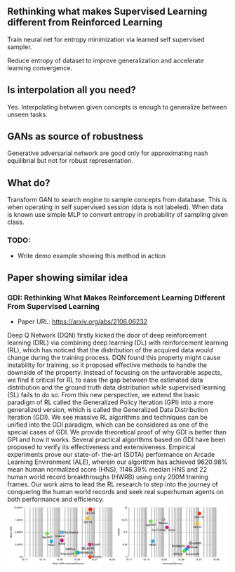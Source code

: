 ## Rethinking what makes Supervised Learning different from Reinforced Learning

Train neural net for entropy minimization via learned self supervised sampler.

Reduce entropy of dataset to improve generalization and accelerate learning convergence.

## Is interpolation all you need?
Yes. Interpolating between given concepts is enough to generalize between unseen tasks.

## GANs as source of robustness
Generative adversarial network are good only for approximating nash equilibrial but not for robust representation.

## What do?
Transform GAN to search engine to sample concepts from database. This is when operating in self supervised session (data is not labeled). When data is known use simple MLP to convert entropy in probability of sampling given class.

### TODO:
- Write demo example showing this method in action


## Paper showing similar idea
### GDI: Rethinking What Makes Reinforcement Learning Different From Supervised Learning

- Paper URL: https://arxiv.org/abs/2106.06232

Deep Q Network (DQN) firstly kicked the door of deep reinforcement learning
(DRL) via combining deep learning (DL) with reinforcement learning (RL), which
has noticed that the distribution of the acquired data would change during the
training process. DQN found this property might cause instability for training,
so it proposed effective methods to handle the downside of the property. Instead
of focusing on the unfavorable aspects, we find it critical for RL to ease the gap
between the estimated data distribution and the ground truth data distribution
while supervised learning (SL) fails to do so. From this new perspective, we
extend the basic paradigm of RL called the Generalized Policy Iteration (GPI)
into a more generalized version, which is called the Generalized Data Distribution
Iteration (GDI). We see massive RL algorithms and techniques can be unified
into the GDI paradigm, which can be considered as one of the special cases of
GDI. We provide theoretical proof of why GDI is better than GPI and how it
works. Several practical algorithms based on GDI have been proposed to verify
its effectiveness and extensiveness. Empirical experiments prove our state-of-
the-art (SOTA) performance on Arcade Learning Environment (ALE), wherein
our algorithm has achieved 9620.98% mean human normalized score (HNS),
1146.39% median HNS and 22 human world record breakthroughs (HWRB) using
only 200M training frames. Our work aims to lead the RL research to step into the
journey of conquering the human world records and seek real superhuman agents
on both performance and efficiency.
![learning_eff](img/GDI.png)